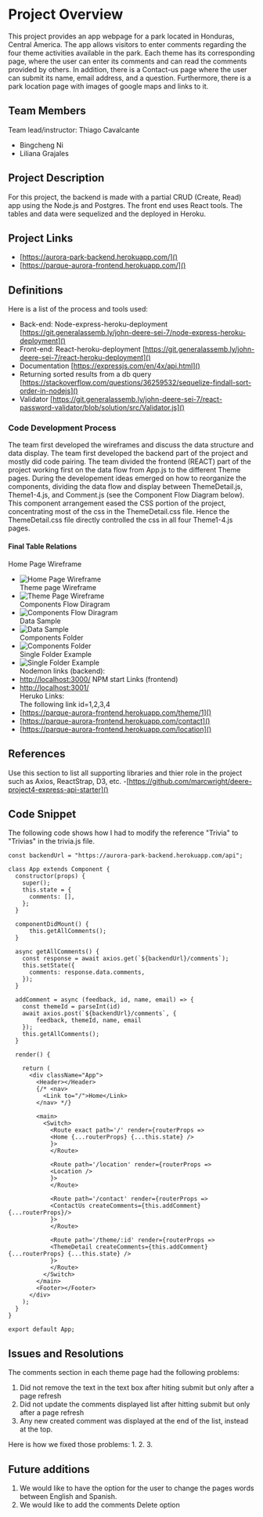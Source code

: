 # Project Overview
This project provides an app webpage for a park located in Honduras, Central America. The app allows visitors to enter comments regarding the four theme activities available in the park. Each theme has its corresponding page, where the user can enter its comments and can read the comments provided by others. In addition, there is a Contact-us page where the user can submit its name, email address, and a question. Furthermore, there is a park location page with images of google maps and links to it. 
 
## Team Members
Team lead/instructor: Thiago Cavalcante
- Bingcheng Ni
- Liliana Grajales

## Project Description
For this project, the backend is made with a partial CRUD (Create, Read) app using the Node.js and Postgres. The front end uses React tools. 
The tables and data were sequelized and the deployed in Heroku.

## Project Links

- [https://aurora-park-backend.herokuapp.com/]()
- [https://parque-aurora-frontend.herokuapp.com/]()


## Definitions

Here is a list of the process and tools used:
- Back-end: Node-express-heroku-deployment [https://git.generalassemb.ly/john-deere-sei-7/node-express-heroku-deployment]()
- Front-end: React-heroku-deployment [https://git.generalassemb.ly/john-deere-sei-7/react-heroku-deployment]()
- Documentation [https://expressjs.com/en/4x/api.html]()
- Returning sorted results from a db query [https://stackoverflow.com/questions/36259532/sequelize-findall-sort-order-in-nodejs]()
- Validator [https://git.generalassemb.ly/john-deere-sei-7/react-password-validator/blob/solution/src/Validator.js]()

### Code Development Process
The team first developed the wireframes and discuss the data structure and data display. The team first developed the backend part of the project and mostly did code pairing. The team divided the frontend (REACT) part of the project working first on the data flow from App.js to the different Theme pages. During the developement ideas emerged on how to reorganize the components, dividing the data flow and display between ThemeDetail.js, Theme1-4.js, and Comment.js (see the Component Flow Diagram below). This component arrangement eased the CSS portion of the project, concentrating most of the css in the ThemeDetail.css file. Hence the ThemeDetail.css file directly controlled the css in all four Theme1-4.js pages. 

#### Final Table Relations
Home Page Wireframe
- ![Home Page Wireframe](Images/wireFrame1.png) <br>
Theme page Wireframe
- ![Theme Page Wireframe](Images/wireFrame2.png)<br>
Components Flow Diragram
- ![Components Flow Diragram](Images/ComponentsFlowDiagram.png)<br>
Data Sample
- ![Data Sample](Images/dataSample.png)<br>
Components Folder
- ![Components Folder](Images/componentsFolder.png)<br>
Single Folder Example
- ![Single Folder Example](Images/IndividualComponent.png)<br>
Nodemon links (backend):
- [http://localhost:3000/]()
NPM start Links (frontend)
- [http://localhost:3001/]()<br>
Heruko Links:<br>
The following link id=1,2,3,4
- [https://parque-aurora-frontend.herokuapp.com/theme/1]()
- [https://parque-aurora-frontend.herokuapp.com/contact]()
- [https://parque-aurora-frontend.herokuapp.com/location]()


## References
 Use this section to list all supporting libraries and thier role in the project such as Axios, ReactStrap, D3, etc. 
 -[https://github.com/marcwright/deere-project4-express-api-starter]()

## Code Snippet

The following code shows how I had to modify the reference "Trivia" to "Trivias" in the trivia.js file.

```
const backendUrl = "https://aurora-park-backend.herokuapp.com/api";  

class App extends Component {
  constructor(props) {
    super();
    this.state = {
      comments: [],
    };
  }
  
  componentDidMount() {
      this.getAllComments();      
  }

  async getAllComments() {
    const response = await axios.get(`${backendUrl}/comments`);      
    this.setState({
      comments: response.data.comments,
    });
  }
  
  addComment = async (feedback, id, name, email) => {  
    const themeId = parseInt(id)
    await axios.post(`${backendUrl}/comments`, { 
        feedback, themeId, name, email 
    });
    this.getAllComments();
  }

  render() {
    
    return (
      <div className="App">
        <Header></Header>
        {/* <nav>
          <Link to="/">Home</Link>
        </nav> */}
        
        <main>
          <Switch>
            <Route exact path='/' render={routerProps =>  
            <Home {...routerProps} {...this.state} />
            }>
            </Route>
            
            <Route path='/location' render={routerProps =>  
            <Location />
            }>
            </Route>

            <Route path='/contact' render={routerProps =>  
            <ContactUs createComments={this.addComment} {...routerProps}/>
            }>
            </Route>

            <Route path='/theme/:id' render={routerProps =>  
            <ThemeDetail createComments={this.addComment} {...routerProps} {...this.state} />
            }>
            </Route>
          </Switch>
        </main>
        <Footer></Footer>
      </div>
    );
  }
}

export default App;
```

## Issues and Resolutions
The comments section in each theme page had the following problems:

1. Did not  remove the text in the text box after hiting submit but only after a page refresh
2. Did not update the comments displayed list after hitting submit but only after a page refresh
3. Any new created comment was displayed at the end of the list, instead at the top.

Here is how we fixed those problems:
1. 
2. 
3. 

## Future additions
1. We would like to have the option for the user to change the pages words between English and Spanish.
2. We would like to add the comments Delete option